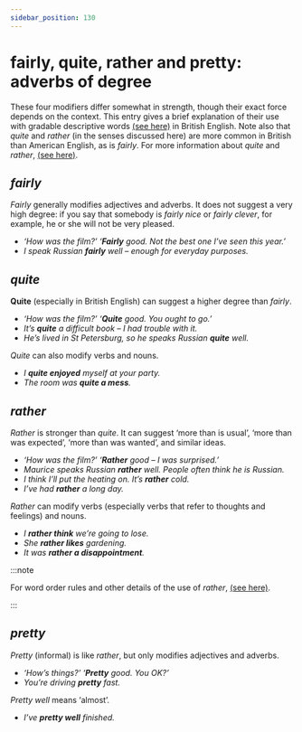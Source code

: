 ```yaml
---
sidebar_position: 130
---
```


# fairly, quite, rather and pretty: adverbs of degree

These four modifiers differ somewhat in strength, though their exact force depends on the context. This entry gives a brief explanation of their use with gradable descriptive words [(see here)](./../../grammar/adjectives/gradable-and-non-gradable-adjectives) in British English. Note also that *quite* and *rather* (in the senses discussed here) are more common in British than American English, as is *fairly*. For more information about *quite* and *rather*, [(see here)](./quite).

## *fairly*

*Fairly* generally modifies adjectives and adverbs. It does not suggest a very high degree: if you say that somebody is *fairly nice* or *fairly clever*, for example, he or she will not be very pleased.

- *‘How was the film?’ ‘**Fairly** good. Not the best one I’ve seen this year.’*
- *I speak Russian **fairly** well – enough for everyday purposes.*

## *quite*

****Quite**** (especially in British English) can suggest a higher degree than *fairly*.

- *‘How was the film?’ ‘**Quite** good. You ought to go.’*
- *It’s **quite** a difficult book – I had trouble with it.*
- *He’s lived in St Petersburg, so he speaks Russian **quite** well.*

*Quite* can also modify verbs and nouns.

- *I **quite enjoyed** myself at your party.*
- *The room was **quite a mess**.*

## *rather*

*Rather* is stronger than *quite*. It can suggest ‘more than is usual’, ‘more than was expected’, ‘more than was wanted’, and similar ideas.

- *‘How was the film?’ ‘**Rather** good – I was surprised.’*
- *Maurice speaks Russian **rather** well. People often think he is Russian.*
- *I think I’ll put the heating on. It’s **rather** cold.*
- *I’ve had **rather** a long day.*

*Rather* can modify verbs (especially verbs that refer to thoughts and feelings) and nouns.

- *I **rather think** we’re going to lose.*
- *She **rather likes** gardening.*
- *It was **rather a disappointment**.*

:::note

For word order rules and other details of the use of *rather*, [(see here)](./rather-adverb-of-degree-rather-good-etc).

:::

## *pretty*

*Pretty* (informal) is like *rather*, but only modifies adjectives and adverbs.

- *‘How’s things?’ ‘**Pretty** good. You OK?’*
- *You’re driving **pretty** fast.*

*Pretty well* means ‘almost’.

- *I’ve **pretty well** finished.*
